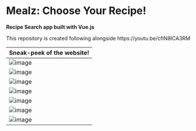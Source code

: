 # Mealz: Choose Your Recipe!
**Recipe Search app built with Vue.js**
<p> This repository is created following alongside https://youtu.be/cfiN8lCA3RM </p>

| Sneak-peek of the website! |
|----------------------------|
| ![image](https://github.com/user-attachments/assets/dd078370-6fe4-4bd3-8f64-46662ef2114b) |
| ![image](https://github.com/user-attachments/assets/05d034e6-e790-40f4-9e13-566b42635ce1) |
| ![image](https://github.com/user-attachments/assets/dbcf40c8-31d6-4ce7-aa9e-efef963fb21d) |
| ![image](https://github.com/user-attachments/assets/1c7c60ee-a8a3-4f67-a66e-12525573a949) |
| ![image](https://github.com/user-attachments/assets/60c2858d-8414-46c0-84df-670d1d2bd20f) |
| ![image](https://github.com/user-attachments/assets/701a28ff-02be-4cf9-b8d2-7f434be5e1e8) |
| ![image](https://github.com/user-attachments/assets/6a6d93c6-48bb-4edc-a577-0cc2ca91fc1e) |
